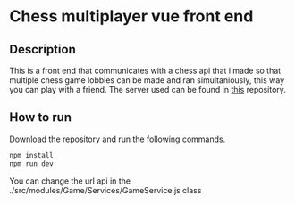 # Chess multiplayer vue front end
## Description
This is a front end that communicates with a chess api that i made so that multiple chess game lobbies can be made and ran simultaniously, this way you can play with a friend.
The server used can be found in [this](https://github.com/Nymil/multiplayer-chess-api) repository.
## How to run
Download the repository and run the following commands.
```bash
npm install
npm run dev
```
You can change the url api in the ./src/modules/Game/Services/GameService.js class

